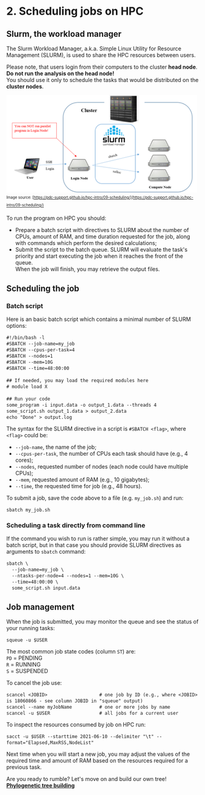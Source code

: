 # 2. Scheduling jobs on HPC

## Slurm, the workload manager

The Slurm Workload Manager, a.k.a. Simple Linux Utility for Resource Management (SLURM), is used to share the HPC resources between users.

Please note, that users login from their computers to the cluster **head node**.<br/>
**Do not run the analysis on the head node!**<br/>
You should use it only to schedule the tasks that would be distributed on the **cluster nodes**.

<img src="img/HPC.png" width="500" title="HPC architecture" /><br/>
<sub><sup>Image source: [https://pdc-support.github.io/hpc-intro/09-scheduling/](https://pdc-support.github.io/hpc-intro/09-scheduling/)</sup></sub>


To run the program on HPC you should:
- Prepare a batch script with directives to SLURM about the number of CPUs, amount of RAM, and time duration requested for the job, along with commands which perform the desired calculations;<br/>
- Submit the script to the batch queue. SLURM will evaluate the task's priority and start executing the job when it reaches the front of the queue.<br/>
When the job will finish, you may retrieve the output files.

## Scheduling the job

### Batch script

Here is an basic batch script which contains a minimal number of SLURM options:
```
#!/bin/bash -l
#SBATCH --job-name=my_job
#SBATCH --cpus-per-task=4
#SBATCH --nodes=1
#SBATCH --mem=10G
#SBATCH --time=48:00:00

## If needed, you may load the required modules here
# module load X

## Run your code
some_program -i input.data -o output_1.data --threads 4
some_script.sh output_1.data > output_2.data
echo "Done" > output.log
```

The syntax for the SLURM directive in a script is `#SBATCH <flag>`, where `<flag>` could be:<br/>
- `--job-name`, the name of the job;
- `--cpus-per-task`, the number of CPUs each task should have (e.g., 4 cores);
- `--nodes`, requested number of nodes (each node could have multiple CPUs);
- `--mem`, requested amount of RAM (e.g., 10 gigabytes);
- `--time`, the requested time for job (e.g., 48 hours).

To submit a job, save the code above to a file (e.g. `my_job.sh`) and run:
```
sbatch my_job.sh
```

### Scheduling a task directly from command line

If the command you wish to run is rather simple, you may run it without a batch script, but in that case you should provide SLURM directives as arguments to `sbatch` command:
```
sbatch \
  --job-name=my_job \
  --ntasks-per-node=4 --nodes=1 --mem=10G \
  --time=48:00:00 \
  some_script.sh input.data
```


## Job management

When the job is submitted, you may monitor the queue and see the status of your running tasks:
```
squeue -u $USER
```
The most common job state codes (column `ST`) are:<br/>
`PD` =   PENDING<br/>
`R`  =   RUNNING<br/>
`S`  =   SUSPENDED<br/>

To cancel the job use:
```
scancel <JOBID>                   # one job by ID (e.g., where <JOBID> is 18060866 - see column JOBID in "squeue" output)
scancel --name myJobName          # one or more jobs by name
scancel -u $USER                  # all jobs for a current user
```

To inspect the resources consumed by job on HPC run:
```
sacct -u $USER --starttime 2021-06-10 --delimiter "\t" --format="Elapsed,MaxRSS,NodeList"
```
Next time when you will start a new job, you may adjust the values of the required time and amount of RAM based on the resources required for a previous task.

Are you ready to rumble? Let's move on and build our own tree!<br/>
**[Phylogenetic tree building](02.Phylo_on_HPC.md)**
